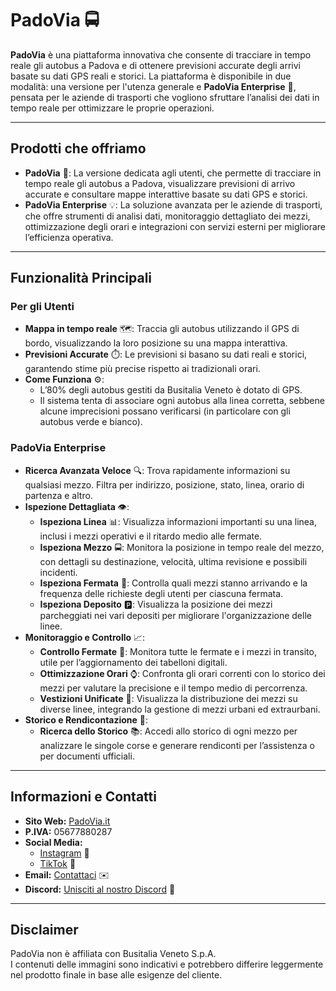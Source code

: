 # PadoVia 🚍

**PadoVia** è una piattaforma innovativa che consente di tracciare in tempo reale gli autobus a Padova e di ottenere previsioni accurate degli arrivi basate su dati GPS reali e storici. La piattaforma è disponibile in due modalità: una versione per l'utenza generale e **PadoVia Enterprise** 💼, pensata per le aziende di trasporti che vogliono sfruttare l’analisi dei dati in tempo reale per ottimizzare le proprie operazioni.

---

## Prodotti che offriamo

- **PadoVia** 📱: La versione dedicata agli utenti, che permette di tracciare in tempo reale gli autobus a Padova, visualizzare previsioni di arrivo accurate e consultare mappe interattive basate su dati GPS e storici.
- **PadoVia Enterprise** 💡: La soluzione avanzata per le aziende di trasporti, che offre strumenti di analisi dati, monitoraggio dettagliato dei mezzi, ottimizzazione degli orari e integrazioni con servizi esterni per migliorare l’efficienza operativa.

---

## Funzionalità Principali

### Per gli Utenti

- **Mappa in tempo reale** 🗺️: Traccia gli autobus utilizzando il GPS di bordo, visualizzando la loro posizione su una mappa interattiva.
- **Previsioni Accurate** ⏱️: Le previsioni si basano su dati reali e storici, garantendo stime più precise rispetto ai tradizionali orari.
- **Come Funziona** ⚙️:
  - L’80% degli autobus gestiti da Busitalia Veneto è dotato di GPS.
  - Il sistema tenta di associare ogni autobus alla linea corretta, sebbene alcune imprecisioni possano verificarsi (in particolare con gli autobus verde e bianco).

### PadoVia Enterprise

- **Ricerca Avanzata Veloce** 🔍: Trova rapidamente informazioni su qualsiasi mezzo. Filtra per indirizzo, posizione, stato, linea, orario di partenza e altro.
- **Ispezione Dettagliata** 👁️:  
  - **Ispeziona Linea** 📊: Visualizza informazioni importanti su una linea, inclusi i mezzi operativi e il ritardo medio alle fermate.
  - **Ispeziona Mezzo** 🚍: Monitora la posizione in tempo reale del mezzo, con dettagli su destinazione, velocità, ultima revisione e possibili incidenti.
  - **Ispeziona Fermata** 🛑: Controlla quali mezzi stanno arrivando e la frequenza delle richieste degli utenti per ciascuna fermata.
  - **Ispeziona Deposito** 🅿️: Visualizza la posizione dei mezzi parcheggiati nei vari depositi per migliorare l'organizzazione delle linee.
- **Monitoraggio e Controllo** 📈:
  - **Controllo Fermate** 🔄: Monitora tutte le fermate e i mezzi in transito, utile per l’aggiornamento dei tabelloni digitali.
  - **Ottimizzazione Orari** ⌚: Confronta gli orari correnti con lo storico dei mezzi per valutare la precisione e il tempo medio di percorrenza.
  - **Vestizioni Unificate** 🔀: Visualizza la distribuzione dei mezzi su diverse linee, integrando la gestione di mezzi urbani ed extraurbani.
- **Storico e Rendicontazione** 📜:
  - **Ricerca dello Storico** 📚: Accedi allo storico di ogni mezzo per analizzare le singole corse e generare rendiconti per l’assistenza o per documenti ufficiali.

---

## Informazioni e Contatti

- **Sito Web:** [PadoVia.it](https://padovia.it)
- **P.IVA:** 05677880287
- **Social Media:**
  - [Instagram](https://www.instagram.com/padovia.it) 📸
  - [TikTok](https://www.tiktok.com/@padovia.it) 🎵
- **Email:** [Contattaci](mailto:info@padovia.it) ✉️
- **Discord:** [Unisciti al nostro Discord](https://discord.gg/exGC7V9f6U) 💬

---

## Disclaimer

PadoVia non è affiliata con Busitalia Veneto S.p.A.  
I contenuti delle immagini sono indicativi e potrebbero differire leggermente nel prodotto finale in base alle esigenze del cliente.

